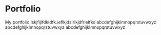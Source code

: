 # Portfolio
My portfolio
lskjfijlfdkldfk.ieflkjdsirlkjdfrielfkd
abcdefghijklmnopqrstuvwxyz
abcdefghijklmnopqrstuvwxyz
abcdefghijklmnopqrstuvwxyz
